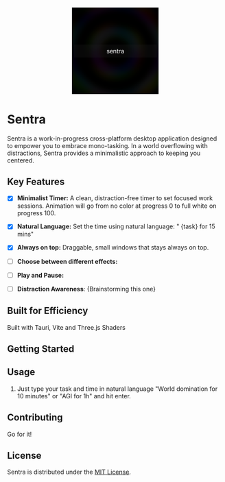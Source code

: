 <p align="center">
  <img src="assets/screenshot.png" alt="Sentra Logo" style="width:40%; height:40%;">
</p>

# Sentra

Sentra is a work-in-progress cross-platform desktop application designed to empower you to embrace mono-tasking. In a world overflowing with distractions, Sentra provides a minimalistic approach to keeping you centered.

## Key Features
* [x] **Minimalist Timer:** A clean, distraction-free timer to set focused work sessions. Animation will go from no color at progress 0 to full white on progress 100.
* [X] **Natural Language:** Set the time using natural language:  " {task} for 15 mins" 
* [X] **Always on top:** Draggable, small windows that stays always on top. 
* [ ] **Choose between different effects:**
* [ ] **Play and Pause:**
* [ ] **Distraction Awareness**: {Brainstorming this one}


## Built for Efficiency 

Built with Tauri, Vite and Three.js Shaders

## Getting Started


## Usage

1. Just type your task and time in natural language "World domination for 10 minutes" or "AGI for 1h"  and hit enter.

## Contributing

Go for it!

## License

Sentra is distributed under the [MIT License](./LICENSE.txt). 

